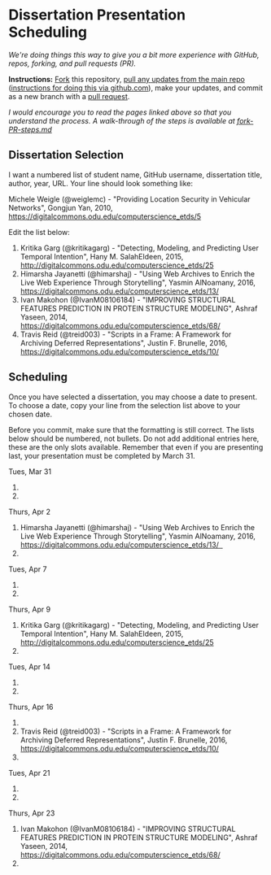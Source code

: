 # Dissertation Presentation Scheduling

*We're doing things this way to give you a bit more experience with GitHub, repos, forking, and pull requests (PR).*

**Instructions:** [Fork](https://help.github.com/en/github/getting-started-with-github/fork-a-repo) this repository, [pull any updates from the main repo](https://help.github.com/en/github/collaborating-with-issues-and-pull-requests/merging-an-upstream-repository-into-your-fork) ([instructions for doing this via github.com](https://stackoverflow.com/questions/20984802/how-can-i-keep-my-fork-in-sync-without-adding-a-separate-remote/21131381#21131381)), make your updates, and commit as a new branch with a [pull request](https://help.github.com/en/github/collaborating-with-issues-and-pull-requests/creating-a-pull-request-from-a-fork).

*I would encourage you to read the pages linked above so that you understand the process.  A walk-through of the steps is available at [fork-PR-steps.md](fork-PR-steps.md)*

## Dissertation Selection

I want a numbered list of student name, GitHub username, dissertation title, author, year, URL.  Your line should look something like:

Michele Weigle (@weiglemc) - "Providing Location Security in Vehicular Networks", Gongjun Yan, 2010, https://digitalcommons.odu.edu/computerscience_etds/5

Edit the list below:

1. Kritika Garg (@kritikagarg) - "Detecting, Modeling, and Predicting User Temporal Intention", Hany M. SalahEldeen, 2015, http://digitalcommons.odu.edu/computerscience_etds/25
1. Himarsha Jayanetti (@himarshaj) - "Using Web Archives to Enrich the Live Web Experience Through Storytelling", Yasmin AlNoamany, 2016, https://digitalcommons.odu.edu/computerscience_etds/13/
1. Ivan Makohon (@IvanM08106184) - "IMPROVING STRUCTURAL FEATURES PREDICTION IN PROTEIN STRUCTURE MODELING", Ashraf Yaseen, 2014, https://digitalcommons.odu.edu/computerscience_etds/68/
1. Travis Reid (@treid003) - "Scripts in a Frame: A Framework for Archiving Deferred Representations", Justin F. Brunelle, 2016, https://digitalcommons.odu.edu/computerscience_etds/10/

## Scheduling

Once you have selected a dissertation, you may choose a date to present.  To choose a date, copy your line from the selection list above to your chosen date.  

Before you commit, make sure that the formatting is still correct.  The lists below should be numbered, not bullets. Do not add additional entries here, these are the only slots available. Remember that even if you are presenting last, your presentation must be completed by March 31.

Tues, Mar 31

1. 
2. 

Thurs, Apr 2

1. Himarsha Jayanetti (@himarshaj) - "Using Web Archives to Enrich the Live Web Experience Through Storytelling", Yasmin AlNoamany, 2016, https://digitalcommons.odu.edu/computerscience_etds/13/  
2. 

Tues, Apr 7

1. 
2.

Thurs, Apr 9

1. Kritika Garg (@kritikagarg) - "Detecting, Modeling, and Predicting User Temporal Intention", Hany M. SalahEldeen, 2015, http://digitalcommons.odu.edu/computerscience_etds/25
2. 

Tues, Apr 14

1. 
2. 

Thurs, Apr 16

1. 
2. Travis Reid (@treid003) - "Scripts in a Frame: A Framework for Archiving Deferred Representations", Justin F. Brunelle, 2016, https://digitalcommons.odu.edu/computerscience_etds/10/
3. 

Tues, Apr 21

1. 
2. 

Thurs, Apr 23

1. Ivan Makohon (@IvanM08106184) - "IMPROVING STRUCTURAL FEATURES PREDICTION IN PROTEIN STRUCTURE MODELING", Ashraf Yaseen, 2014, https://digitalcommons.odu.edu/computerscience_etds/68/
2. 
